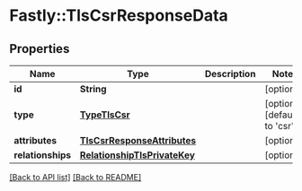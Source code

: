 # Fastly::TlsCsrResponseData

## Properties

| Name | Type | Description | Notes |
| ---- | ---- | ----------- | ----- |
| **id** | **String** |  | [optional] |
| **type** | [**TypeTlsCsr**](TypeTlsCsr.md) |  | [optional][default to &#39;csr&#39;] |
| **attributes** | [**TlsCsrResponseAttributes**](TlsCsrResponseAttributes.md) |  | [optional] |
| **relationships** | [**RelationshipTlsPrivateKey**](RelationshipTlsPrivateKey.md) |  | [optional] |

[[Back to API list]](../../README.md#endpoints) [[Back to README]](../../README.md)

